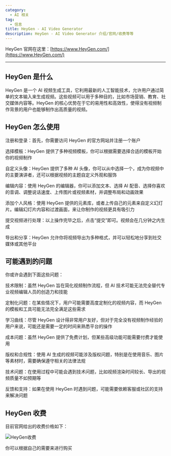 ```yaml
---
category:
  - AI 相关
tag:
  - 信息
title: HeyGen - AI Video Generator
description: HeyGen - AI Video Generator 介绍/官网/收费等等
---
```


HeyGen 官网在这里：[https://www.HeyGen.com/](https://www.HeyGen.com/)

---

## HeyGen 是什么

HeyGen 是一个 AI 视频生成工具，它利用最新的人工智能技术，允许用户通过简单的文本输入来生成视频。这些视频可以用于多种目的，比如市场营销、教育、社交媒体内容等。HeyGen 的核心优势在于它的易用性和高效性，使得没有视频制作背景的用户也能够制作出高质量的视频。

## HeyGen 怎么使用

注册和登录：首先，你需要访问 HeyGen 的官方网站并注册一个账户

选择模板：HeyGen 提供了多种视频模板，你可以根据需要选择合适的模板开始你的视频制作

自定义头像：HeyGen 提供了多种 AI 头像，你可以从中选择一个，成为你视频中的主要演讲者，还可以根据视频的主题自定义外观和服饰

编辑内容：使用 HeyGen 的编辑器，你可以添加文本、选择 AI 配音、选择你喜欢的音调、调整说话速度、上传图片或视频素材，并调整布局和动画效果

添加个人风格：使用 HeyGen 提供的元素库，或者上传自己的元素来自定义幻灯片。编辑幻灯片内容和过渡画面，来让你制作的视频更具有吸引力

提交视频进行处理：以上操作完毕之后，点击“提交”即可。视频会在几分钟之内生成

导出和分享：HeyGen 允许你将视频导出为多种格式，并可以轻松地分享到社交媒体或其他平台

## 可能遇到的问题

你或许会遇到下面这些问题：

技术限制：虽然 HeyGen 旨在简化视频制作流程，但 AI 技术可能无法完全替代专业视频编辑人员的创造力和技能

定制化问题：在某些情况下，用户可能需要高度定制化的视频内容，而 HeyGen 的模板和工具可能无法完全满足这些需求

学习曲线：尽管 HeyGen 设计得非常用户友好，但对于完全没有视频制作经验的用户来说，可能还是需要一定的时间来熟悉平台的操作

成本问题：虽然 HeyGen 提供了免费计划，但某些高级功能可能需要付费才能使用

版权和合规性：使用 AI 生成的视频可能涉及版权问题，特别是在使用音乐、图片等素材时，需要确保遵守相关的法律法规

技术问题：在使用过程中可能会遇到技术问题，比如视频渲染时间较长、导出的视频质量不如预期等

反馈和支持：如果在使用 HeyGen 时遇到问题，可能需要依赖客服或社区的支持来解决问题

## HeyGen 收费

目前官网给出的收费价格如下：

![HeyGen收费](https://vip.helloimg.com/i/2024/07/02/6683f3b170a47.jpg)

你可以根据自己的需要来进行购买